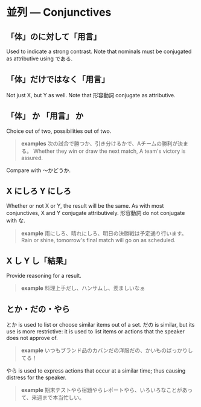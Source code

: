 # 並列 &mdash; Conjunctives

## 「体」のに対して「用言」
Used to indicate a strong contrast. Note that nominals must be conjugated as attributive using である.

## 「体」だけではなく「用言」
Not just X, but Y as well. Note that 形容動詞 conjugate as attributive.

## 「体」 か 「用言」 か
Choice out of two, possibilities out of two.


> **examples**
> 次の試合で勝つか、引き分けるかで、Aチームの勝利が決まる。
> Whether they win or draw the next match, A team's victory is assured.

Compare with ～かどうか.

## X にしろ Y にしろ

Whether or not X or Y, the result will be the same. As with most conjunctives, X and Y conjugate attributively. 形容動詞 do not conjugate with な.

> **example**
> 雨にしろ、晴れにしろ、明日の決勝戦は予定通り行います。
> Rain or shine, tomorrow's final match will go on as scheduled.

## X し Y し「結果」
Provide reasoning for a result.

> **example**
> 料理上手だし、ハンサムし、羨ましいなぁ

## とか・だの・やら

とか is used to list or choose similar items out of a set. だの is similar, but its use is more restrictive: it is used to list items or actions that the speaker does not approve of.

> **example**
> いつもブランド品のカバンだの洋服だの、かいものばっかりしてる！

やら is used to express actions that occur at a similar time; thus causing distress for the speaker.

> **example**
> 期末テストやら宿題やらレポートやら、いろいろなことがあって、来週まで本当忙しい。
> 

